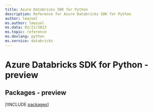 ```yaml
---
title: Azure Databricks SDK for Python
description: Reference for Azure Databricks SDK for Python
author: lmazuel
ms.author: lmazuel
ms.data: 02/21/2023
ms.topic: reference
ms.devlang: python
ms.service: databricks
---
```

# Azure Databricks SDK for Python - preview
## Packages - preview
[!INCLUDE [packages](databricks-index.md)]